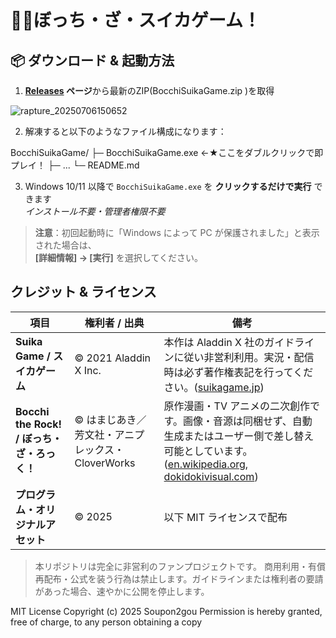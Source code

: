 # 🎸🍉ぼっち・ざ・スイカゲーム！
## 📦 ダウンロード & 起動方法

1. **[Releases](../../releases) ページ**から最新のZIP(BocchiSuikaGame.zip
)を取得

![rapture_20250706150652](https://github.com/user-attachments/assets/ffc0b7f7-b7cf-4dee-a2df-40cd5074d6bb)

2. 解凍すると以下のようなファイル構成になります：

BocchiSuikaGame/
├─ BocchiSuikaGame.exe ←★ここをダブルクリックで即プレイ！
├─ ...
└─ README.md

3. Windows 10/11 以降で `BocchiSuikaGame.exe` を **クリックするだけで実行** できます  
*インストール不要・管理者権限不要*

> **注意**：初回起動時に「Windows によって PC が保護されました」と表示された場合は、  
> **[詳細情報] → [実行]** を選択してください。

## クレジット & ライセンス

| 項目                                | 権利者 / 出典                        | 備考                                                                                                       |
| --------------------------------- | ------------------------------- | -------------------------------------------------------------------------------------------------------- |
| **Suika Game / スイカゲーム**           | © 2021 Aladdin X Inc.           | 本作は Aladdin X 社のガイドラインに従い非営利利用。実況・配信時は必ず著作権表記を行ってください。([suikagame.jp][1])                                |
| **Bocchi the Rock! / ぼっち・ざ・ろっく！** | © はまじあき／芳文社・アニプレックス・CloverWorks | 原作漫画・TV アニメの二次創作です。画像・音源は同梱せず、自動生成またはユーザー側で差し替え可能としています。([en.wikipedia.org][2], [dokidokivisual.com][3]) |
| **プログラム・オリジナルアセット**               | © 2025 <your-name>              | 以下 MIT ライセンスで配布                                                                                          |

[1]: https://suikagame.jp/guideline/ "配信ガイドライン | スイカゲーム 〖公式サイト〗 | Aladdin X Inc."
[2]: https://en.wikipedia.org/wiki/Bocchi_the_Rock%21?utm_source=chatgpt.com "Bocchi the Rock!"
[3]: https://www.dokidokivisual.com/copyright/?utm_source=chatgpt.com "著作権について - まんがタイムきららWeb"

> 本リポジトリは完全に非営利のファンプロジェクトです。
> 商用利用・有償再配布・公式を装う行為は禁止します。ガイドラインまたは権利者の要請があった場合、速やかに公開を停止します。

MIT License
Copyright (c) 2025 Soupon2gou
Permission is hereby granted, free of charge, to any person obtaining a copy
